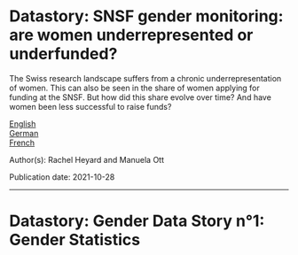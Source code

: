 ﻿# Datastory: SNSF gender monitoring: are women underrepresented or underfunded?

The Swiss research landscape suffers from a chronic underrepresentation of women. This can also be seen in the share of women applying for funding at the SNSF. But how did this share evolve over time? And have women been less successful to raise funds?

[English](https://data.snf.ch/stories/women-underrepresented-or-underfunded-en.html)  
[German](https://data.snf.ch/stories/frauen-unterrepraesentiert-oder-unterfinanziert-de.html)  
[French](https://data.snf.ch/stories/femmes-sous-representees-ou-sous-financees-fr.html)

Author(s): Rachel Heyard and Manuela Ott

Publication date: 2021-10-28

<hr/>

# Datastory: Gender Data Story n°1: Gender Statistics